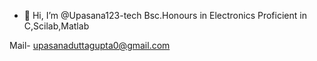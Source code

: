 - 👋 Hi, I’m @Upasana123-tech
Bsc.Honours in Electronics
Proficient in C,Scilab,Matlab

Mail- upasanaduttagupta0@gmail.com
